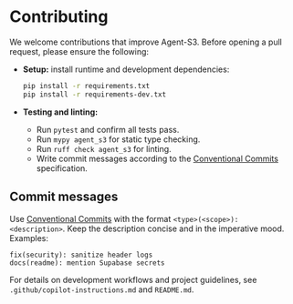 # Contributing

We welcome contributions that improve Agent-S3. Before opening a pull request, please ensure the following:

- **Setup:** install runtime and development dependencies:
  ```bash
  pip install -r requirements.txt
  pip install -r requirements-dev.txt
  ```

- **Testing and linting:**
  - Run `pytest` and confirm all tests pass.
  - Run `mypy agent_s3` for static type checking.
  - Run `ruff check agent_s3` for linting.
  - Write commit messages according to the [Conventional Commits](#commit-messages) specification.

## Commit messages

Use [Conventional Commits](https://www.conventionalcommits.org/) with the format `<type>(<scope>): <description>`.
Keep the description concise and in the imperative mood.
Examples:

```
fix(security): sanitize header logs
docs(readme): mention Supabase secrets
```

For details on development workflows and project guidelines, see `.github/copilot-instructions.md` and `README.md`.


